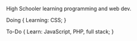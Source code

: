 High Schooler learning programming and web dev.

Doing {
	Learning: CSS;
}

To-Do {
	Learn: JavaScript, PHP, full stack;
}
